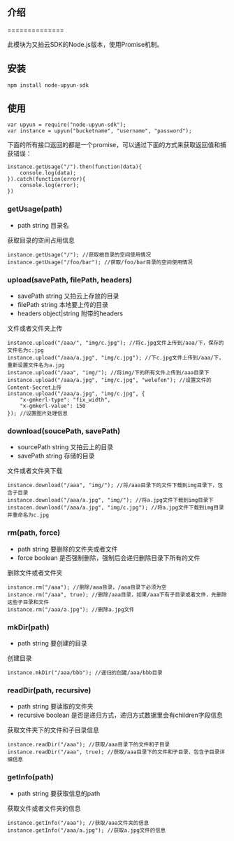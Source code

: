 ## 介绍

==============

此模块为又拍云SDK的Node.js版本，使用Promise机制。

## 安装

```
npm install node-upyun-sdk
```

## 使用

```
var upyun = require("node-upyun-sdk");
var instance = upyun("bucketname", "username", "password");
```

下面的所有接口返回的都是一个promise，可以通过下面的方式来获取返回值和捕获错误：

```
instance.getUsage("/").then(function(data){
    console.log(data);
}).catch(function(error){
    console.log(error);
})
```

### getUsage(path)

* path string 目录名

获取目录的空间占用信息

```
instance.getUsage("/"); //获取根目录的空间使用情况
instance.getUsage("/foo/bar"); //获取/foo/bar目录的空间使用情况
```

### upload(savePath, filePath, headers)

* savePath string 又拍云上存放的目录
* filePath string 本地要上传的目录
* headers  object|string 附带的headers

文件或者文件夹上传

```
instance.upload("/aaa/", "img/c.jpg"); //将c.jpg文件上传到/aaa/下，保存的文件名为c.jpg
instance.upload("/aaa/a.jpg", "img/c.jpg"); //下c.jpg文件上传到/aaa/下，重新设置文件名为a.jpg
instance.upload("/aaa", "img/"); //将img/下的所有文件上传到/aaa目录下
instance.upload("/aaa/a.jpg", "img/c.jpg", "welefen"); //设置文件的Content-Secret上传
instance.upload("/aaa/a.jpg", "img/c.jpg", {
    "x-gmkerl-type": "fix_width",
    "x-gmkerl-value": 150
}); //设置图片处理信息
```

### download(soucePath, savePath)

* sourcePath string 又拍云上的目录
* savePath string 存储的目录

文件或者文件夹下载

```
instance.download("/aaa", "img/"); //将/aaa目录下的文件下载到img目录下，包含子目录
instance.download("/aaa/a.jpg", "img/"); //将a.jpg文件下载到img目录下
instacen.download("/aaa/a.jpg", "img/c.jpg"); //将a.jpg文件下载到img目录并重命名为c.jpg
```

### rm(path, force)

* path string 要删除的文件夹或者文件
* force boolean 是否强制删除，强制后会递归删除目录下所有的文件

删除文件或者文件夹

```
instance.rm("/aaa"); //删除/aaa目录，/aaa目录下必须为空
instance.rm("/aaa", true); //删除/aaa目录，如果/aaa下有子目录或者文件，先删除这些子目录和文件
instance.rm("/aaa/a.jpg"); //删除a.jpg文件
```

### mkDir(path)

* path string 要创建的目录

创建目录

```
instance.mkDir("/aaa/bbb"); //递归的创建/aaa/bbb目录
```

### readDir(path, recursive)

* path string 要读取的文件夹
* recursive boolean 是否是递归方式，递归方式数据里会有children字段信息

获取文件夹下的文件和子目录信息

```
instance.readDir("/aaa"); //获取/aaa目录下的文件和子目录
instance.readDir("/aaa", true); //获取/aaa目录下的文件和子目录，包含子目录详细信息
```

### getInfo(path)

* path string 要获取信息的path

获取文件或者文件夹的信息

```
instance.getInfo("/aaa"); //获取/aaa文件夹的信息
instance.getInfo("/aaa/a.jpg"); //获取a.jpg文件的信息
```
